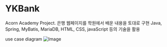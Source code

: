 # YKBank
Acorn Academy Project.
은행 웹페이지를 학원에서 배운 내용을 토대로 구현
Java, Spring, MyBatis, MariaDB, HTML, CSS, javaScript 등의 기술을 활용

use case diagram
![Image](https://github.com/user-attachments/assets/14b99b0f-55a2-4ce8-bfca-b35c78be02f6)
